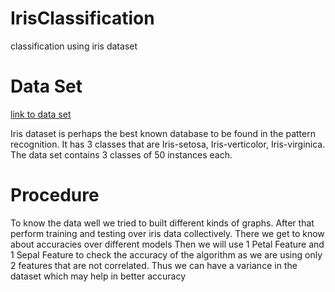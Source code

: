 # IrisClassification
 classification using iris dataset

 # Data Set #
 [link to data set](https://archive.ics.uci.edu/ml/machine-learning-databases/iris/iris.data)

 Iris dataset is perhaps the best known database to be found in the pattern recognition.
 It has 3 classes that are Iris-setosa, Iris-verticolor, Iris-virginica.
 The data set contains 3 classes of 50 instances each.

 # Procedure #
 To know the data well we tried to built different kinds of graphs. After that perform training and testing over iris data collectively. There we get to know about  accuracies  over different models
 Then we will use 1 Petal Feature and 1 Sepal Feature to check the accuracy of the algorithm as we are using only 2 features that are not correlated. Thus we can have a variance in the dataset which may help in better accuracy
